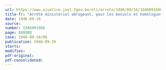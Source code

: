 ```yaml
---
url: https://www.ejustice.just.fgov.be/eli/arrete/1946/09/16/1946091606/justel
title-fr: "Arrêté ministériel abrogeant, pour les benzols et homologues, les dispositions de l'arrêté ministériel du 31 janvier 1945, réglementant la production et la distribution des produits du pétrole, du goudron, du benzol et des cires minérales"
date: 1946-09-16
source:
number: 1946091606
page: 888888
case: 1946-09-16/06
publication: 1946-09-26
starts:
modifies:
pdf-original:
pdf-consolidated:
---
```


